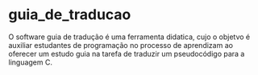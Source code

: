 # guia_de_traducao
O software guia de tradução é uma ferramenta didatica, cujo o objetvo é auxiliar estudantes de programação no processo de aprendizam ao oferecer
um estudo guia na tarefa de traduzir um pseudocódigo para a linguagem C.
